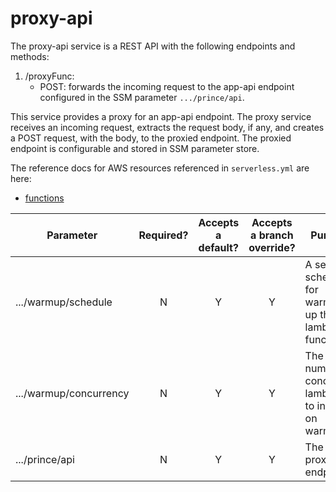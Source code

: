 # proxy-api

The proxy-api service is a REST API with the following endpoints and methods:

1. /proxyFunc:
   - POST: forwards the incoming request to the app-api endpoint configured in the SSM parameter `.../prince/api`.

This service provides a proxy for an app-api endpoint. The proxy service receives an incoming request, extracts the request body, if any, and creates a POST request, with the body, to the proxied endpoint. The proxied endpoint is configurable and stored in SSM parameter store.

The reference docs for AWS resources referenced in `serverless.yml` are here:

- [functions](https://www.serverless.com/framework/docs/providers/aws/guide/functions)

| Parameter              | Required? | Accepts a default? | Accepts a branch override? | Purpose                                               |
| ---------------------- | :-------: | :----------------: | :------------------------: | ----------------------------------------------------- |
| .../warmup/schedule    |     N     |         Y          |             Y              | A set schedule for warming up the lambda functions.   |
| .../warmup/concurrency |     N     |         Y          |             Y              | The number of concurrent lambdas to invoke on warmup. |
| .../prince/api         |     N     |         Y          |             Y              | The proxied endpoint.                                 |
